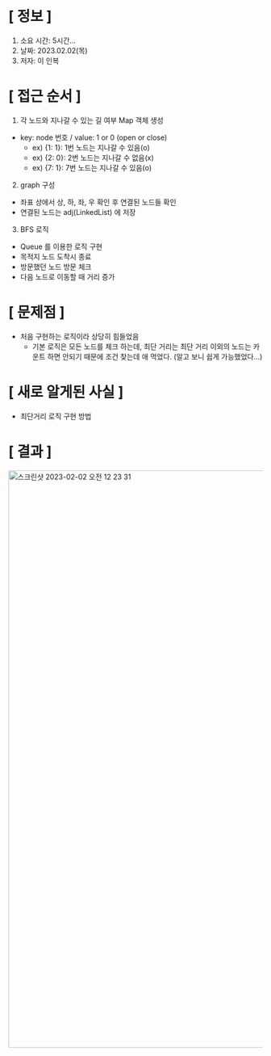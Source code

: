 # **[ 정보 ]**
1. 소요 시간: 5시간...
2. 날짜: 2023.02.02(목)
3. 저자: 이 인복

# **[ 접근 순서 ]**
1. 각 노드와 지나갈 수 있는 길 여부 Map 객체 생성
- key: node 번호 / value: 1 or 0 (open or close)
    - ex) {1: 1}: 1번 노드는 지나갈 수 있음(o)
    - ex) {2: 0}: 2번 노드는 지나갈 수 없음(x)
    - ex) {7: 1}: 7번 노드는 지나갈 수 있음(o)
    
2. graph 구성
- 좌표 상에서 상, 하, 좌, 우 확인 후 연결된 노드들 확인
- 연결된 노드는 adj(LinkedList) 에 저장


3. BFS 로직
- Queue 를 이용한 로직 구현
- 목적지 노드 도착시 종료
- 방문했던 노드 방문 체크
- 다음 노드로 이동할 때 거리 증가

# **[ 문제점 ]**
- 처음 구현하는 로직이라 상당히 힘들었음
    - 기본 로직은 모든 노드를 체크 하는데, 최단 거리는 최단 거리 이외의 노드는 카운트 하면 안되기 때문에
      조건 찾는데 애 먹었다. (알고 보니 쉽게 가능했었다...)
      
# **[ 새로 알게된 사실 ]**
- 최단거리 로직 구현 방법

# **[ 결과 ]**
<img width="1143" alt="스크린샷 2023-02-02 오전 12 23 31" src="https://user-images.githubusercontent.com/59809278/216084731-c96681f8-9f40-4fe0-866d-ca3d07af2fb4.png">





         
